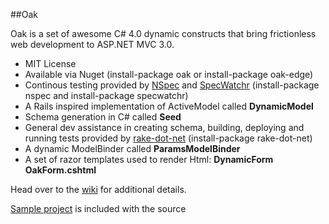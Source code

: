 ##Oak 

Oak is a set of awesome C# 4.0 dynamic constructs that bring frictionless web development to ASP.NET MVC 3.0.  

- MIT License
- Available via Nuget (install-package oak or install-package oak-edge)
- Continous testing provided by [NSpec](http://nspec.org) and [SpecWatchr](http://nspec.org/continuoustesting) (install-package nspec and install-package specwatchr)
- A Rails inspired implementation of ActiveModel called **DynamicModel**
- Schema generation in C# called **Seed**
- General dev assistance in creating schema, building, deploying and running tests provided by [rake-dot-net](http://github.com/amirrajan/rake-dot-net) (install-package rake-dot-net)
- A dynamic ModelBinder called **ParamsModelBinder**
- A set of razor templates used to render Html: **DynamicForm** **OakForm.cshtml**

Head over to the [wiki](https://github.com/amirrajan/oak/wiki) for additional details.

[Sample project](https://github.com/amirrajan/Oak/tree/master/DynamicBlog) is included with the source 
